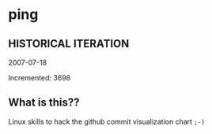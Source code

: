 # ping

## HISTORICAL ITERATION
2007-07-18

Incremented: 3698

## What is this?? 
Linux skills to hack the github commit visualization chart `;-)`
